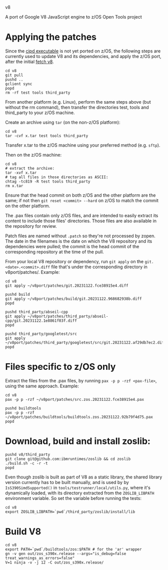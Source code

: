 v8

A port of Google V8 JavaScript engine to z/OS Open Tools project

# Applying the patches
Since the [cipd executable](https://chromium.googlesource.com/infra/luci/luci-go/+/master/cipd/) is not yet ported on z/OS, the following steps are
currently used to update V8 and its dependencies, and apply the z/OS port, after
the initial [fetch v8](https://v8.dev/docs/source-code).

```
cd v8
git pull
pushd ..
gclient sync
popd
rm -rf test tools third_party
```
From another platform (e.g. Linux), perform the same steps above (but without
the rm command), then transfer the directories test, tools and third_party to
your z/OS machine.

Create an archive using `tar` (on the non-z/OS platform):
```
cd v8
tar -cvf x.tar test tools third_party
```
Transfer x.tar to the z/OS machine using your preferred method (e.g. `sftp`).

Then on the z/OS machine:
```
cd v8
# extract the archive:
tar -xvf x.tar
# tag all files in those directories as ASCII:
chtag -tc819 -R test tools third_party
rm x.tar
```

Ensure that the head commit on both z/OS and the other platform are the same; if
not then `git reset <commit> --hard` on z/OS to match the commit on the other
platform.

The .pax files contain only z/OS files, and are intended to easily extract its
content to include those files' directories. Those files are also available in
the repository for review.

Patch files are named without `.patch` so they're not processed by zopen. The
date in the filenames is the date on which the V8 repository and its
dependencies were pulled; the commit is the head commit of the corresponding
repository at the time of the pull.

From your local V8 repository or dependency, run `git apply` on the
`git.<date>.<commit>.diff` file that's under the corresponding directory in
v8port/patches/. Example:
```
cd v8
git apply ~/v8port/patches/git.20231122.fce38915e4.diff

pushd build
git apply ~/v8port/patches/build/git.20231122.968682938b.diff
popd

pushd third_party/abseil-cpp
git apply ~/v8port/patches/third_party/abseil-cpp/git.20231122.1e8861f03f.diff
popd

pushd third_party/googletest/src
git apply ~/v8port/patches/third_party/googletest/src/git.20231122.af29db7ec2.diff
popd
```
# Files specific to z/OS only
Extract the files from the .pax files, by running `pax -p p -rzf <pax-file>`,
using the same approach. Example:

```
cd v8
pax -p p -rzf ~/v8port/patches/src.zos.20231122.fce38915e4.pax

pushd buildtools
pax -p p -rzf ~/v8port/patches/buildtools/buildtools.zos.20231122.92b79f4d75.pax
popd
```
# Download, build and install zoslib:
```
pushd v8/third_party
git clone git@github.com:ibmruntimes/zoslib && cd zoslib
./build.sh -c -r -t
popd
```
Even though zoslib is built as part of V8 as a static library, the shared
library version currently has to be built manually, and is used by
by `IsS390SimdSupported()` in `tools/testrunner/local/utils.py`, where it's
dynamically loaded, with its directory extracted from the `ZOSLIB_LIBPATH`
environment variable. So set the variable before running the tests:
```
cd v8
export ZOSLIB_LIBPATH=`pwd`/third_party/zoslib/install/lib
```
# Build V8
```
cd v8
export PATH=`pwd`/buildtools/zos:$PATH # for the 'ar' wrapper
gn -v gen out/zos_s390x.release --args="is_debug=false treat_warnings_as_errors=false"
V=1 ninja -v -j 12 -C out/zos_s390x.release/
```
